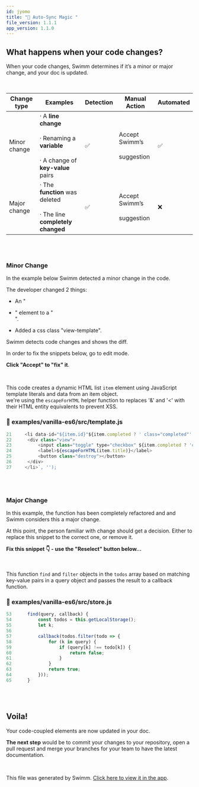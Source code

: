 ```yaml
---
id: jyomo
title: "🦄 Auto-Sync Magic "
file_version: 1.1.1
app_version: 1.1.0
---
```


## What happens when your code changes?

When your code changes, Swimm determines if it’s a minor or major change, and your doc is updated.

<br/>

|Change type |Examples                                                                                       |Detection|Manual Action                    |Automated|
|------------|-----------------------------------------------------------------------------------------------|---------|---------------------------------|---------|
|Minor change|· A **line change**<br/><br>· Renaming a **variable**<br/><br>· A change of **key-value** pairs|✅        |Accept Swimm’s<br/><br>suggestion|✅        |
|Major change|· The **function** was deleted<br/><br>· The line **completely changed**                       |✅        |Accept Swimm’s<br/><br>suggestion|❌        |

<br/>

<br/>

### Minor Change

In the example below Swimm detected a minor change in the code.

The developer changed 2 things:

*   An "<li>" element to a "<div>".
    
*   Added a css class "view-template".
    

Swimm detects code changes and shows the diff.

In order to fix the snippets below, go to edit mode.

**Click "Accept" to "fix" it**.

<br/>

This code creates a dynamic HTML list `item`<swm-token data-swm-token=":examples/vanilla-es6/src/template.js:21:10:10:`&lt;li data-id=&quot;${item.id}&quot;${item.completed ? &#39; class=&quot;completed&quot;&#39; : &#39;&#39;}&gt;`"/> element using JavaScript template literals and data from an item object.<br/>
we're using the `escapeForHTML`<swm-token data-swm-token=":examples/vanilla-es6/src/template.js:24:5:5:`		&lt;label&gt;${escapeForHTML(item.title)}&lt;/label&gt;`"/> helper function to replaces '&' and '<' with their HTML entity equivalents to prevent XSS.
<!-- NOTE-swimm-snippet: the lines below link your snippet to Swimm -->
### 📄 examples/vanilla-es6/src/template.js
```javascript
21     <li data-id="${item.id}"${item.completed ? ' class="completed"' : ''}>
22     	<div class="view">
23     		<input class="toggle" type="checkbox" ${item.completed ? 'checked' : ''}>
24     		<label>${escapeForHTML(item.title)}</label>
25     		<button class="destroy"></button>
26     	</div>
27     </li>`, '');
```

<br/>

<br/>

### Major Change

In this example, the function has been completely refactored and and Swimm considers this a major change.

At this point, the person familiar with change should get a decision. Either to replace this snippet to the correct one, or remove it.

**Fix this snippet 👇 - use the "Reselect" button below...**

<br/>

This function `find`<swm-token data-swm-token=":examples/vanilla-es6/src/store.js:53:1:1:`	find(query, callback) {`"/> and `filter`<swm-token data-swm-token=":examples/vanilla-es6/src/store.js:57:5:5:`		callback(todos.filter(todo =&gt; {`"/> objects in the `todos`<swm-token data-swm-token=":examples/vanilla-es6/src/store.js:54:3:3:`		const todos = this.getLocalStorage();`"/> array based on matching key-value pairs in a query object and passes the result to a callback function.
<!-- NOTE-swimm-snippet: the lines below link your snippet to Swimm -->
### 📄 examples/vanilla-es6/src/store.js
```javascript
53     	find(query, callback) {
54     		const todos = this.getLocalStorage();
55     		let k;
56     
57     		callback(todos.filter(todo => {
58     			for (k in query) {
59     				if (query[k] !== todo[k]) {
60     					return false;
61     				}
62     			}
63     			return true;
64     		}));
65     	}
```

<br/>

<br/>

## Voila!

Your code-coupled elements are now updated in your doc.

**The next step** would be to commit your changes to your repository, open a pull request and merge your branches for your team to have the latest documentation.

<br/>

This file was generated by Swimm. [Click here to view it in the app](https://swimm-web-app.web.app/repos/Z2l0aHViJTNBJTNBdG9kbyUzQSUzQVlvc3NpU2FhZGk=/docs/jyomo).

